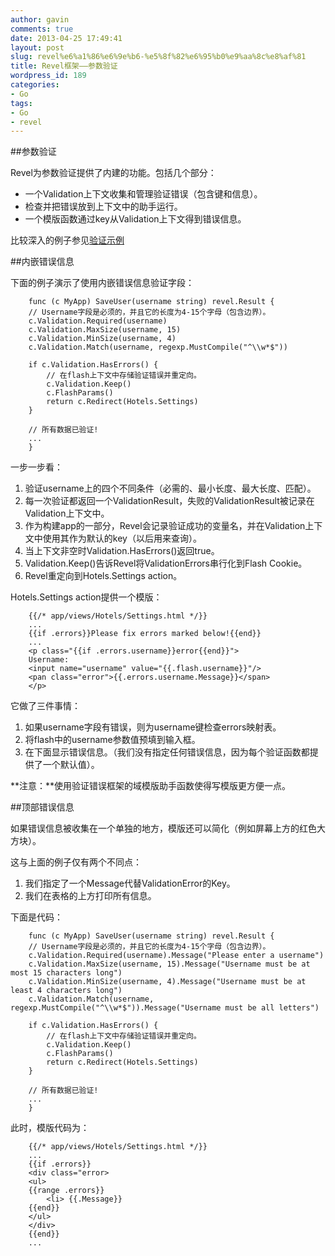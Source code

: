 ```yaml
---
author: gavin
comments: true
date: 2013-04-25 17:49:41
layout: post
slug: revel%e6%a1%86%e6%9e%b6-%e5%8f%82%e6%95%b0%e9%aa%8c%e8%af%81
title: Revel框架——参数验证
wordpress_id: 189
categories:
- Go
tags:
- Go
- revel
---
```


##参数验证 

Revel为参数验证提供了内建的功能。包括几个部分：

  * 一个Validation上下文收集和管理验证错误（包含键和信息）。
  * 检查并把错误放到上下文中的助手运行。
  * 一个模版函数通过key从Validation上下文得到错误信息。
	
比较深入的例子参见[验证示例](http://robfig.github.io/revel/samples/validation.html) 

##内嵌错误信息

下面的例子演示了使用内嵌错误信息验证字段：
    
        func (c MyApp) SaveUser(username string) revel.Result {
    	// Username字段是必须的，并且它的长度为4-15个字母（包含边界）。
    	c.Validation.Required(username)
    	c.Validation.MaxSize(username, 15)
    	c.Validation.MinSize(username, 4)
    	c.Validation.Match(username, regexp.MustCompile("^\\w*$"))
    
    	if c.Validation.HasErrors() {
    	    // 在flash上下文中存储验证错误并重定向。
    	    c.Validation.Keep()
    	    c.FlashParams()
    	    return c.Redirect(Hotels.Settings)
    	}
    
    	// 所有数据已验证!
    	...
        }

一步一步看：

  1. 验证username上的四个不同条件（必需的、最小长度、最大长度、匹配）。
  2. 每一次验证都返回一个ValidationResult，失败的ValidationResult被记录在Validation上下文中。
  3. 作为构建app的一部分，Revel会记录验证成功的变量名，并在Validation上下文中使用其作为默认的key（以后用来查询）。
  4. 当上下文非空时Validation.HasErrors()返回true。
  5. Validation.Keep()告诉Revel将ValidationErrors串行化到Flash Cookie。
  6. Revel重定向到Hotels.Settings action。
	
Hotels.Settings action提供一个模版：
   
        {{/* app/views/Hotels/Settings.html */}}
        ...
        {{if .errors}}Please fix errors marked below!{{end}}
        ...
        <p class="{{if .errors.username}}error{{end}}">
    	Username:
    	<input name="username" value="{{.flash.username}}"/>
    	<pan class="error">{{.errors.username.Message}}</span>
        </p>

它做了三件事情：

  1. 如果username字段有错误，则为username键检查errors映射表。
  2. 将flash中的username参数值预填到输入框。
  3. 在下面显示错误信息。（我们没有指定任何错误信息，因为每个验证函数都提供了一个默认值）。
	
**注意：**使用验证错误框架的域模版助手函数使得写模版更方便一点。

##顶部错误信息

如果错误信息被收集在一个单独的地方，模版还可以简化（例如屏幕上方的红色大方块）。  

这与上面的例子仅有两个不同点：

  1. 我们指定了一个Message代替ValidationError的Key。
  2. 我们在表格的上方打印所有信息。
	
下面是代码：
   
        func (c MyApp) SaveUser(username string) revel.Result {
    	// Username字段是必须的，并且它的长度为4-15个字母（包含边界）。
    	c.Validation.Required(username).Message("Please enter a username")
    	c.Validation.MaxSize(username, 15).Message("Username must be at most 15 characters long")
    	c.Validation.MinSize(username, 4).Message("Username must be at least 4 characters long")
    	c.Validation.Match(username, regexp.MustCompile("^\\w*$")).Message("Username must be all letters")
    
    	if c.Validation.HasErrors() {
    	    // 在flash上下文中存储验证错误并重定向。
    	    c.Validation.Keep()
    	    c.FlashParams()
    	    return c.Redirect(Hotels.Settings)
    	}
    
    	// 所有数据已验证!
    	...
        }

此时，模版代码为：
   
        {{/* app/views/Hotels/Settings.html */}}
        ...
        {{if .errors}}
        <div class="error>
    	<ul>
    	{{range .errors}}
    		<li> {{.Message}}
    	{{end}}
    	</ul>
        </div>
        {{end}}
        ...
